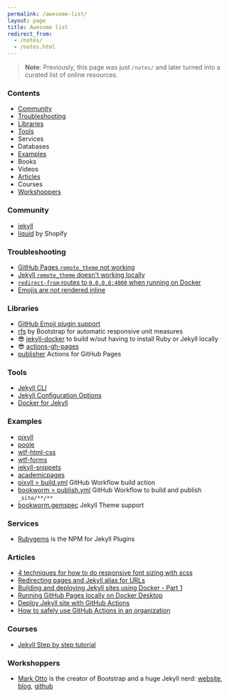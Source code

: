 ```yaml
---
permalink: /awesome-list/
layout: page
title: Awesome list
redirect_from: 
  - /notes/
  - /notes.html
---
```

 
> __Note__: Previously, this page was just `/notes/` and later turned into a curated list of online resources.

### Contents

- [Community](#community)
- [Troubleshooting](#troubleshooting)
- [Libraries](#libraries)
- [Tools](#tools)
- Services
- Databases
- [Examples](#examples)
- Books
- Videos
- [Articles](#articles)
- Courses
- [Workshoppers](#workshoppers)

### Community

- [jekyll](https://github.com/jekyll/jekyll)
- [liquid](https://github.com/Shopify/liquid) by Shopify

### Troubleshooting

- [GitHub Pages `remote_theme` not working](https://stackoverflow.com/a/53638023/257727)
- [Jekyll `remote_theme` doesn't working locally](https://stackoverflow.com/a/50403126/257727)
- [`redirect-from` routes to `0.0.0.0:4000` when running on Docker](https://tonyho.net/jekyll-docker-windows-and-0-0-0-0/)
- [Emojis are not rendered inline](https://github.com/jekyll/jemoji/issues/92#issuecomment-495903354)

### Libraries

- [GitHub Emoji plugin support](https://github.com/jekyll/jemoji)
- [rfs](https://github.com/twbs/rfs) by Bootstrap for automatic responsive unit measures 
- :sunglasses: [jekyll-docker](https://github.com/envygeeks/jekyll-docker) to build w/out having to install Ruby or Jekyll locally
- :sunglasses: [actions-gh-pages](https://github.com/peaceiris/actions-gh-pages)
- [publisher](https://github.com/sosedoff/actions/tree/master/publisher) Actions for GitHub Pages

### Tools

- [Jekyll CLI](https://jekyllrb.com/docs/installation/macos/)
- [Jekyll Configuration Options](https://jekyllrb.com/docs/configuration/)
- [Docker for Jekyll](https://github.com/envygeeks/jekyll-docker)

### Examples

- [pixyll](https://github.com/johno/pixyll)
- [poole](https://demo.getpoole.com/)
- [wtf-html-css](https://github.com/mdo/wtf-html-css/tree/gh-pages)
- [wtf-forms](https://github.com/mdo/wtf-forms/tree/gh-pages)
- [jekyll-snippets](https://github.com/mdo/jekyll-snippets)
- [academicpages](https://github.com/academicpages/academicpages.github.io)
- [pixyll > build.yml](https://github.com/johno/pixyll/blob/master/.github/workflows/build.yml) GitHub Workflow build action
- [bookworm > publish.yml](https://github.com/kosalanuwan/bookworm/blob/master/.github/workflows/publish.yml) GitHub Workflow to build and publish `_site/**/**`
- [bookworm.gemspec](https://github.com/kosalanuwan/bookworm/blob/master/bookworm.gemspec) Jekyll Theme support

### Services

- [Rubygems](https://rubygems.org/) is the NPM for Jekyll Plugins

### Articles

- [4 techniques for how to do responsive font sizing with scss](https://hackernoon.com/4-techniques-for-responsive-font-sizing-with-scss-f663791c62f0)
- [Redirecting pages and Jekyll alias for URLs](https://code-examples.net/en/q/9b4f00)
- [Building and deploying Jekyll sites using Docker - Part 1](https://martinpeck.com/jekyll/blog/containers/2019/02/02/build-and-deploy-jekyll-with-docker-part1/)
- [Running GitHub Pages locally on Docker Desktop](https://tonyho.net/jekyll-docker-windows-and-0-0-0-0/)
- [Deploy Jekyll site with GitHub Actions](https://sosedoff.com/2019/11/28/deploying-jekyll-blog-with-github-actions.html)
- [How to safely use GitHub Actions in an organization](https://humanwhocodes.com/blog/2020/07/safely-use-github-actions-in-organizations/)

### Courses

- [Jekyll Step by step tutorial](https://jekyllrb.com/docs/step-by-step/01-setup/)

### Workshoppers

- [Mark Otto](https://markdotto.com/about/) is the creator of Bootstrap and a huge Jekyll nerd: [website](https://mdo.fm/), [blog](https://markdotto.com/), [github](https://github.com/mdo)